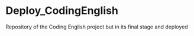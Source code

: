 # Deploy_CodingEnglish
Repository of the Coding English project but in its final stage and deployed
